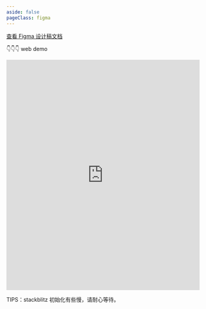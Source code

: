 ```yaml
---
aside: false
pageClass: figma
---
```

[查看 Figma 设计稿文档](https://www.figma.com/file/I3dgtLD3NFSRo8OSZVCaUW/Untitled?type=design&node-id=0-1&mode=design&t=6fTMT5YVx6G655OF-0)

👇️👇️👇️ web demo

<iframe width="100%" border="0" height="600px" src="https://stackblitz.com/edit/js-jxeyfy?embed=1&file=index.html&hideDevTools=1" frameborder="0"></iframe>

TIPS：stackblitz 初始化有些慢，请耐心等待。

